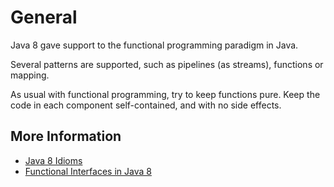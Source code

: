 # General

Java 8 gave support to the functional programming paradigm in Java.

Several patterns are supported, such as pipelines \(as streams\), functions or mapping.

As usual with functional programming, try to keep functions pure. Keep the code in each component self-contained, and with no side effects.

## More Information

* [Java 8 Idioms](https://www.ibm.com/developerworks/java/library/j-java8idioms5/index.html)
* [Functional Interfaces in Java 8](http://www.baeldung.com/java-8-functional-interfaces)

